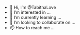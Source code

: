 - 👋 Hi, I’m @TabithaLove
- 👀 I’m interested in ...
- 🌱 I’m currently learning ...
- 💞️ I’m looking to collaborate on ...
- 📫 How to reach me ...

<!---
TabithaLove/TabithaLove is a ✨ special ✨ repository because its `README.md` (this file) appears on your GitHub profile.
You can click the Preview link to take a look at your changes.
--->
